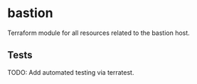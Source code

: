 # bastion

Terraform module for all resources related to the bastion host.

## Tests

TODO: Add automated testing via terratest.
